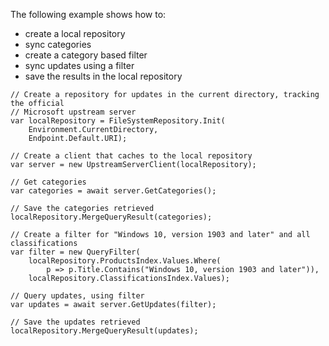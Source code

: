 The following example shows how to:
* create a local repository
* sync categories
* create a category based filter
* sync updates using a filter
* save the results in the local repository

```
// Create a repository for updates in the current directory, tracking the official
// Microsoft upstream server
var localRepository = FileSystemRepository.Init(
    Environment.CurrentDirectory,
    Endpoint.Default.URI);

// Create a client that caches to the local repository
var server = new UpstreamServerClient(localRepository);

// Get categories
var categories = await server.GetCategories();

// Save the categories retrieved
localRepository.MergeQueryResult(categories);

// Create a filter for "Windows 10, version 1903 and later" and all classifications
var filter = new QueryFilter(
    localRepository.ProductsIndex.Values.Where(
        p => p.Title.Contains("Windows 10, version 1903 and later")),
    localRepository.ClassificationsIndex.Values);

// Query updates, using filter
var updates = await server.GetUpdates(filter);

// Save the updates retrieved
localRepository.MergeQueryResult(updates);
```
